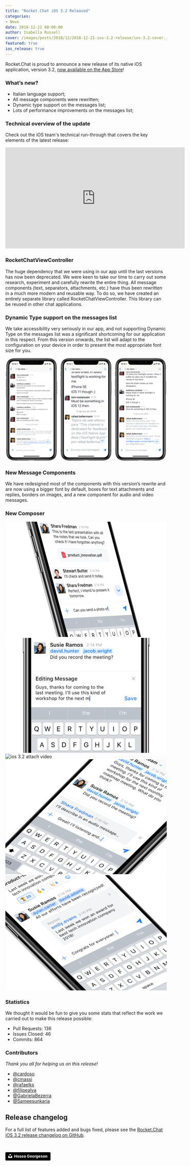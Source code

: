 ```yaml
---
title: "Rocket.Chat iOS 3.2 Released"
categories:
- News
date: 2018-12-21 08:00:00
author: Isabella Russell
cover: /images/posts/2018/12/2018-12-21-ios-3.2-release/ios-3.2-cover.jpg
featured: true
ios_release: true
---
```


Rocket.Chat is proud to announce a new release of its native iOS application, version 3.2, [now available on the App Store](https://itunes.apple.com/app/rocket-chat/id1148741252)!

### What’s new?

- Italian language support;
- All message components were rewritten;
- Dynamic type support on the messages list;
- Lots of performance improvements on the messages list;

### Technical overview of the update

Check out the iOS team's technical run-through that covers the key elements of the latest release:

<iframe width="560" height="315" src="https://www.youtube.com/embed/PJwxVrQfgrM" frameborder="0" allowfullscreen></iframe>

### RocketChatViewController

The huge dependency that we were using in our app until the last versions has now been deprecated.
We were keen to take our time to carry out some research, experiment and carefully rewrite the entire thing. All message components (text, separators, attachments, etc.) have thus been rewritten in a much more modern and reusable way. To do so, we have created an entirely separate library called RocketChatViewController. This library can be reused in other chat applications.

### Dynamic Type support on the messages list

We take accessibility very seriously in our app, and not supporting Dynamic Type on the messages list was a significant shortcoming for our application in this respect.
From this version onwards, the list will adapt to the configuration on your device in order to present the most appropriate font size for you.

<img alt="ios 3.2 dynamic type support" src="/images/posts/2018/12/2018-12-21-ios-3.2-release/dynamic-support.png">

### New Message Components

We have redesigned most of the components with this version’s rewrite and are now using a bigger font by default, boxes for text attachments and replies, borders on images, and a new component for audio and video messages.

### New Composer

<img alt="ios 3.2 attach" src="/images/posts/2018/12/2018-12-21-ios-3.2-release/Attach.png">

<img alt="ios 3.2 edit message" src="/images/posts/2018/12/2018-12-21-ios-3.2-release/Edit.png">

<img alt="ios 3.2 attach video" src="/images/posts/2018/12/2018-12-21-ios-3.2-release/Vídeo.png">

<img alt="ios 3.2 reply" src="/images/posts/2018/12/2018-12-21-ios-3.2-release/Reply.png">

<img alt="ios 3.2 replied" src="/images/posts/2018/12/2018-12-21-ios-3.2-release/Replied.png">

### Statistics

We thought it would be fun to give you some stats that reflect the work we carried out to make this release possible:

- Pull Requests: 136
- Issues Closed: 46
- Commits: 864

### Contributors

_Thank you all for helping us on this release!_

* [@cardoso](https://github.com/cardoso)
* [@cmassi](https://github.com/cmassi)
* [@rafaelks](https://github.com/rafaelks)
* [@filipealva](https://github.com/filipealva)
* [@GabrielaBezerra](https://github.com/GabrielaBezerra)
* [@Sameesunkaria](https://github.com/Sameesunkaria)

## Release changelog

For a full list of features added and bugs fixed, please see the [Rocket.Chat iOS 3.2 release changelog on GitHub](https://github.com/RocketChat/Rocket.Chat.ios/releases/tag/v3.2.0).

<br/>

<a style="background-color:black;color:white;text-decoration:none;padding:4px 6px;font-family:-apple-system, BlinkMacSystemFont, &quot;San Francisco&quot;, &quot;Helvetica Neue&quot;, Helvetica, Ubuntu, Roboto, Noto, &quot;Segoe UI&quot;, Arial, sans-serif;font-size:12px;font-weight:bold;line-height:1.2;display:inline-block;border-radius:3px" href="https://unsplash.com/@thekidnamedhosea?utm_medium=referral&amp;utm_campaign=photographer-credit&amp;utm_content=creditBadge" target="_blank" rel="noopener noreferrer" title="Download free do whatever you want high-resolution photos from Hosea Georgeson"><span style="display:inline-block;padding:2px 3px"><svg xmlns="http://www.w3.org/2000/svg" style="height:12px;width:auto;position:relative;vertical-align:middle;top:-2px;fill:white" viewBox="0 0 32 32"><title>unsplash-logo</title><path d="M10 9V0h12v9H10zm12 5h10v18H0V14h10v9h12v-9z"></path></svg></span><span style="display:inline-block;padding:2px 3px">Hosea Georgeson</span></a>
